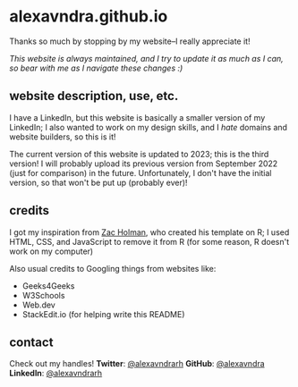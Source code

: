﻿# alexavndra.github.io
Thanks so much by stopping by my website–I really appreciate it!

*This website is always maintained, and I try to update it as much as I can, so bear with me as I navigate these changes :)*

## website description, use, etc.
I have a LinkedIn, but this website is basically a smaller version of my LinkedIn; I also wanted to work on my design skills, and I *hate* domains and website builders, so this is it!

The current version of this website is updated to 2023; this is the third version! I will probably upload its previous version from September 2022 (just for comparison) in the future. Unfortunately, I don't have the initial version, so that won't be put up (probably ever)!

## credits
I got my inspiration from [Zac Holman](https://zachholman.com/), who created his template on R; I used HTML, CSS, and JavaScript to remove it from R (for some reason, R doesn't work on my computer)

Also usual credits to Googling things from websites like:

 - Geeks4Geeks
 - W3Schools
 - Web.dev
 - StackEdit.io (for helping write this README)

## contact
Check out my handles!
**Twitter**: [@alexavndrarh](https://twitter.com/alexavndrarh)
**GitHub**: [@alexavndra](https://github.com/alexavndra)
**LinkedIn**: [@alexavndrarh](https://linkedin.com/in/alexavndrarh)

